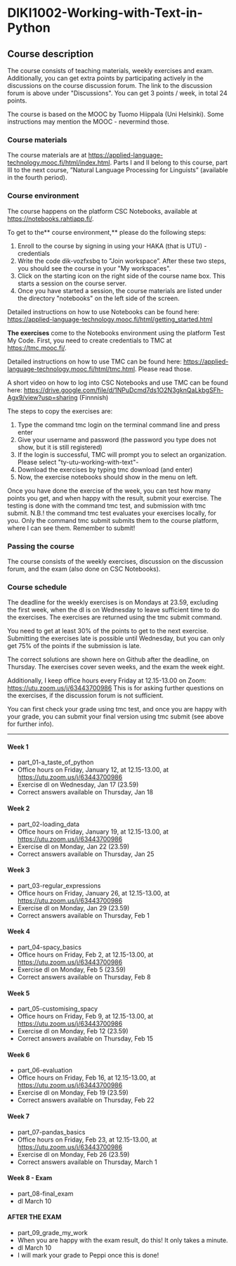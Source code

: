 # DIKI1002-Working-with-Text-in-Python
 
## Course description
The course consists of teaching materials, weekly exercises and exam. Additionally, you can get extra points by participating actively in the discussions on the course discussion forum. The link to the discussion forum is above under "Discussions". You can get 3 points / week, in total 24 points. 

The course is based on the MOOC by Tuomo Hiippala (Uni Helsinki). Some instructions may mention the MOOC - nevermind those.

### Course materials

The course materials are at https://applied-language-technology.mooc.fi/html/index.html. 
Parts I and II belong to this course, part III to the next course, ”Natural Language Processing for Linguists” (available in the fourth period).

### Course environment

The course happens on the platform CSC Notebooks, available at https://notebooks.rahtiapp.fi/. 

To get to the** course environment,** please do the following steps:
1) Enroll to the course by signing in using your HAKA (that is UTU) -credentials
2) Write the code dik-vozfxsbq to ”Join workspace”. After these two steps, you should see the course in your "My workspaces".
3) Click on the starting icon on the right side of the course name box. This starts a session on the course server.
4) Once you have started a session, the course materials are listed under the directory "notebooks" on the left side of the screen.

Detailed instructions on how to use Notebooks can be found here: https://applied-language-technology.mooc.fi/html/getting_started.html 

**The exercises** come to the Notebooks environment using the platform Test My Code. First, you need to create credentials to TMC at https://tmc.mooc.fi/.

Detailed instructions on how to use TMC can be found here: https://applied-language-technology.mooc.fi/html/tmc.html. Please read those.

A short video on how to log into CSC Notebooks and use TMC can be found here: https://drive.google.com/file/d/1NPuDcmd7ds1O2N3gknQaLkbgSFh-Agx9/view?usp=sharing (Finnnish)

The steps to copy the exercises are: 
1) Type the command tmc login on the terminal command line and press enter
2) Give your username and password (the password you type does not show, but it is still registered)
3) If the login is successful, TMC will prompt you to select an organization. Please select "ty-utu-working-with-text"-
4) Download the exercises by typing tmc download (and enter)
5) Now, the exercise notebooks should show in the menu on left.
   
Once you have done the exercise of the week, you can test how many points you get, and when happy with the result, submit your exercise. The testing is done with the command tmc test, and submission with tmc submit.
N.B.! the command tmc test evaluates your exercises locally, for you. Only the command tmc submit submits them to the course platform, where I can see them. Remember to submit!

### Passing the course

The course consists of the weekly exercises, discussion on the discussion forum, and the exam (also done on CSC Notebooks). 

### Course schedule

The deadline for the weekly exercises is on Mondays at 23.59, excluding the first week, when the dl is on Wednesday to leave sufficient time to do the exercises. The exercises are returned using the tmc submit command.

You need to get at least 30% of the points to get to the next exercise. Submitting the exercises late is possible until Wednesday, but you can only get 75% of the points if the submission is late.

The correct solutions are shown here on Github after the deadline, on Thursday. The exercises cover seven weeks, and the exam the week eight.

Additionally, I keep office hours every Friday at 12.15-13.00 on Zoom: https://utu.zoom.us/j/63443700986
This is for asking further questions on the exercises, if the discussion forum is not sufficient.

You can first check your grade using tmc test, and once you are happy with your grade, you can submit your final version using tmc submit (see above for further info).

---------------------------------------------------------------------------------------------------------------------------------------------------------------------

#### Week 1
* part_01-a_taste_of_python
* Office hours on Friday, January 12, at 12.15-13.00, at https://utu.zoom.us/j/63443700986
* Exercise dl on Wednesday, Jan 17 (23.59)
* Correct answers available on Thursday, Jan 18

#### Week 2
* part_02-loading_data
* Office hours on Friday, January 19, at 12.15-13.00, at https://utu.zoom.us/j/63443700986
* Exercise dl on Monday, Jan 22 (23.59)
* Correct answers available on Thursday, Jan 25

#### Week 3
* part_03-regular_expressions
* Office hours on Friday, January 26, at 12.15-13.00, at https://utu.zoom.us/j/63443700986
* Exercise dl on Monday, Jan 29 (23.59)
* Correct answers available on Thursday, Feb 1

#### Week 4
* part_04-spacy_basics
* Office hours on Friday, Feb 2, at 12.15-13.00, at https://utu.zoom.us/j/63443700986
* Exercise dl on Monday, Feb 5 (23.59)
* Correct answers available on Thursday, Feb 8

#### Week 5
* part_05-customising_spacy
* Office hours on Friday, Feb 9, at 12.15-13.00, at https://utu.zoom.us/j/63443700986
* Exercise dl on Monday, Feb 12 (23.59)
* Correct answers available on Thursday, Feb 15

#### Week 6
* part_06-evaluation
* Office hours on Friday, Feb 16, at 12.15-13.00, at https://utu.zoom.us/j/63443700986
* Exercise dl on Monday, Feb 19 (23.59)
* Correct answers available on Thursday, Feb 22

#### Week 7
* part_07-pandas_basics
* Office hours on Friday, Feb 23, at 12.15-13.00, at https://utu.zoom.us/j/63443700986
* Exercise dl on Monday, Feb 26 (23.59)
* Correct answers available on Thursday, March 1

#### Week 8 - Exam
* part_08-final_exam
* dl March 10

#### AFTER THE EXAM
* part_09_grade_my_work
* When you are happy with the exam result, do this! It only takes a minute.
* dl March 10
* I will mark your grade to Peppi once this is done!

